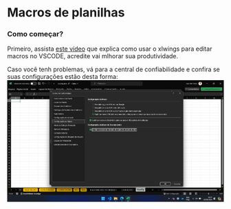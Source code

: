 # Macros de planilhas

### Como começar?

Primeiro, assista [este vídeo](https://www.youtube.com/watch?v=xoO-Fx0fTpM) que explica como usar o xlwings para editar macros no VSCODE, acredite vai mlhorar sua produtividade.

Caso você tenh problemas, vá para a central de confiabilidade e confira se suas configurações estão desta forma:
![1724096338553](docs/image/README/1724096338553.png)
